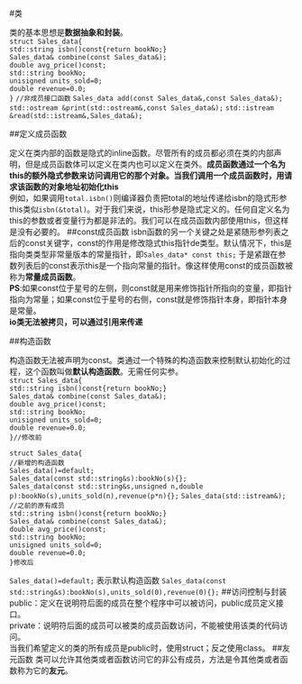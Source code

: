 #类

类的基本思想是**数据抽象和封装**。   
`struct Sales_data{`   
`std::string isbn()const{return bookNo;}`   
`Sales_data& combine(const Sales_data&);`   
`double avg_price()const;`   
`std::string bookNo;`   
`unisigned units_sold=0;`   
`double revenue=0.0;`   
`}`
`//非成员接口函数`
`Sales_data add(const Sales_data&,const Sales_data&);`
`std::ostream &print(std::ostream&,const Sales_data&);`
`std::istream &read(std::istream&,Sales_data&);`

##定义成员函数

定义在类内部的函数是隐式的inline函数。尽管所有的成员都必须在类的内部声明，但是成员函数体可以定义在类内也可以定义在类外。**成员函数通过一个名为this的额外隐式参数来访问调用它的那个对象。当我们调用一个成员函数时，用请求该函数的对象地址初始化this**   
例如，如果调用`total.isbn()`则编译器负责把total的地址传递给isbn的隐式形参this类似`isbn(&total)`。对于我们来说，this形参是隐式定义的。任何自定义名为this的参数或者变量行为都是非法的。我们可以在成员函数内部使用this，但这样是没有必要的。
##const成员函数
isbn函数的另一个关键之处是紧随形参列表之后的const关键字，const的作用是修改隐式this指针de类型。默认情况下，this是指向类类型非常量版本的常量指针，即`Sales_data* const this;`
于是紧跟在参数列表后的const表示this是一个指向常量的指针。像这样使用const的成员函数被称为**常量成员函数**。          
**PS**:如果const位于星号的左侧，则const就是用来修饰指针所指向的变量，即指针指向为常量；如果const位于星号的右侧，const就是修饰指针本身，即指针本身是常量。   
**io类无法被拷贝，可以通过引用来传递**

##构造函数

构造函数无法被声明为const。类通过一个特殊的构造函数来控制默认初始化的过程，这个函数叫做**默认构造函数**。无需任何实参。  
`struct Sales_data{`   
`std::string isbn()const{return bookNo;}`   
`Sales_data& combine(const Sales_data&);`   
`double avg_price()const;`   
`std::string bookNo;`   
`unisigned units_sold=0;`   
`double revenue=0.0;`   
`}//修改前` 
  
`struct Sales_data{`   
`//新增的构造函数`  
`Sales_data()=default;`   
`Sales_data(const std::string&s):bookNo(s){};`  
`Sales_data(const std::string&s,unsigned n,double p):bookNo(s),units_sold(n),revenue(p*n){};`
`Sales_data(std::istream&);`  
`//之前的原有成员`   
`std::string isbn()const{return bookNo;}`   
`Sales_data& combine(const Sales_data&);`   
`double avg_price()const;`   
`std::string bookNo;`   
`unisigned units_sold=0;`   
`double revenue=0.0;`   
`}修改后`

`Sales_data()=default;` 表示默认构造函数
`Sales_data(const std::string&s):bookNo(s),units_sold(0),revenue(0){};` 
##访问控制与封装
public：定义在说明符后面的成员在整个程序中可以被访问，public成员定义接口。    
private：说明符后面的成员可以被类的成员函数访问，不能被使用该类的代码访问。   
当我们希望定义的类的所有成员是public时，使用struct；反之使用class。
##友元函数
类可以允许其他类或者函数访问它的非公有成员，方法是令其他类或者函数称为它的**友元**。
